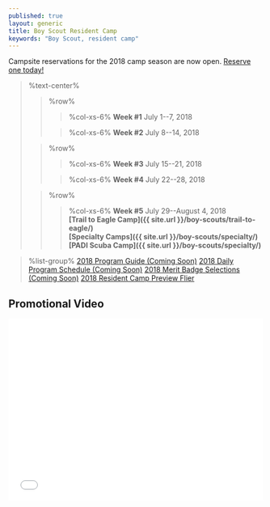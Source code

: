```yaml
---
published: true
layout: generic
title: Boy Scout Resident Camp
keywords: "Boy Scout, resident camp"
---
```


<div class="alert alert-info">
Campsite reservations for the 2018 camp season are now open.
<a href="{{ site.url }}/boy-scouts/register/">
Reserve one today!</a>
</div>

> %text-center%
>> %row%
>>> %col-xs-6%
>>> **Week #1**
>>> July 1--7, 2018
>>
>>> %col-xs-6%
>>> **Week #2**
>>> July 8--14, 2018
>
>> %row%
>>> %col-xs-6%
>>> **Week #3**
>>> July 15--21, 2018
>>
>>> %col-xs-6%
>>> **Week #4**
>>> July 22--28, 2018
>
>> %row%
>>> %col-xs-6%
>>> **Week #5**
>>> July 29--August 4, 2018<br/>
>>> **[Trail to Eagle Camp]({{ site.url }}/boy-scouts/trail-to-eagle/)**<br/>
>>> **[Specialty Camps]({{ site.url }}/boy-scouts/specialty/)**<br/>
>>> **[PADI Scuba Camp]({{ site.url }}/boy-scouts/specialty/)**


> %list-group%
> <a href="{{ site.url }}/#" class="list-group-item">2018 Program Guide (Coming Soon)</a>
> <a href="{{ site.url }}/#" class="list-group-item">2018 Daily Program Schedule (Coming Soon)</a>
> <a href="{{ site.url }}/#" class="list-group-item">2018 Merit Badge Selections (Coming Soon)</a>
> <a href="{{ site.url }}/pdf/2018/2018-boy-scout-flier.pdf" class="list-group-item">2018 Resident Camp Preview Flier</a>

## Promotional Video

<iframe style="max-width: 640px; width: 100%; height: 360px; border: none;" src="//www.youtube-nocookie.com/embed/mBW3OGLBcIc?rel=0" allowfullscreen></iframe>
